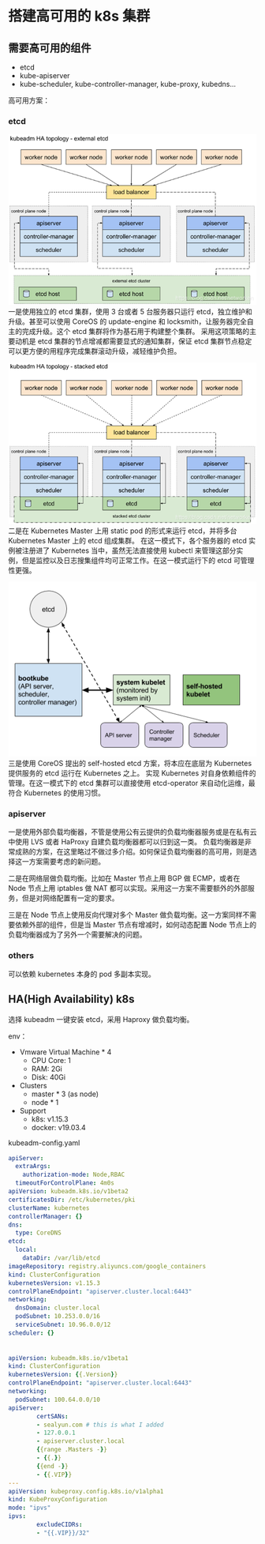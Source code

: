 # 搭建高可用的 k8s 集群

## 需要高可用的组件

- etcd
- kube-apiserver
- kube-scheduler, kube-controller-manager, kube-proxy, kubedns...

高可用方案：

### etcd

![独立 etcd](./images/搭建高可用的k8s集群/etcd01.png)
一是使用独立的 etcd 集群，使用 3 台或者 5 台服务器只运行 etcd，独立维护和升级。甚至可以使用 CoreOS 的 update-engine 和 locksmith，让服务器完全自主的完成升级。这个 etcd 集群将作为基石用于构建整个集群。 采用这项策略的主要动机是 etcd 集群的节点增减都需要显式的通知集群，保证 etcd 集群节点稳定可以更方便的用程序完成集群滚动升级，减轻维护负担。

![k8s etcd](./images/搭建高可用的k8s集群/etcd02.png)
二是在 Kubernetes Master 上用 static pod 的形式来运行 etcd，并将多台 Kubernetes Master 上的 etcd 组成集群。 在这一模式下，各个服务器的 etcd 实例被注册进了 Kubernetes 当中，虽然无法直接使用 kubectl 来管理这部分实例，但是监控以及日志搜集组件均可正常工作。在这一模式运行下的 etcd 可管理性更强。

![self-hosted etcd](./images/搭建高可用的k8s集群/etcd03.png)
三是使用 CoreOS 提出的 self-hosted etcd 方案，将本应在底层为 Kubernetes 提供服务的 etcd 运行在 Kubernetes 之上。 实现 Kubernetes 对自身依赖组件的管理。在这一模式下的 etcd 集群可以直接使用 etcd-operator 来自动化运维，最符合 Kubernetes 的使用习惯。

### apiserver

一是使用外部负载均衡器，不管是使用公有云提供的负载均衡器服务或是在私有云中使用 LVS 或者 HaProxy 自建负载均衡器都可以归到这一类。 负载均衡器是非常成熟的方案，在这里略过不做过多介绍。如何保证负载均衡器的高可用，则是选择这一方案需要考虑的新问题。

二是在网络层做负载均衡。比如在 Master 节点上用 BGP 做 ECMP，或者在 Node 节点上用 iptables 做 NAT 都可以实现。采用这一方案不需要额外的外部服务，但是对网络配置有一定的要求。

三是在 Node 节点上使用反向代理对多个 Master 做负载均衡。这一方案同样不需要依赖外部的组件，但是当 Master 节点有增减时，如何动态配置 Node 节点上的负载均衡器成为了另外一个需要解决的问题。

### others

可以依赖 kubernetes 本身的 pod 多副本实现。

## HA(High Availability) k8s

选择 kubeadm 一键安装 etcd，采用 Haproxy 做负载均衡。

env：
- Vmware Virtual Machine * 4
  - CPU Core: 1
  - RAM: 2Gi
  - Disk: 40Gi
- Clusters
  - master * 3 (as node)
  - node * 1
- Support
  - k8s: v1.15.3
  - docker: v19.03.4

kubeadm-config.yaml

``` yaml
apiServer:
  extraArgs:
    authorization-mode: Node,RBAC
  timeoutForControlPlane: 4m0s
apiVersion: kubeadm.k8s.io/v1beta2
certificatesDir: /etc/kubernetes/pki
clusterName: kubernetes
controllerManager: {}
dns:
  type: CoreDNS
etcd:
  local:
    dataDir: /var/lib/etcd
imageRepository: registry.aliyuncs.com/google_containers
kind: ClusterConfiguration
kubernetesVersion: v1.15.3
controlPlaneEndpoint: "apiserver.cluster.local:6443"
networking:
  dnsDomain: cluster.local
  podSubnet: 10.253.0.0/16
  serviceSubnet: 10.96.0.0/12
scheduler: {}


apiVersion: kubeadm.k8s.io/v1beta1
kind: ClusterConfiguration
kubernetesVersion: {{.Version}}
controlPlaneEndpoint: "apiserver.cluster.local:6443"
networking:
  podSubnet: 100.64.0.0/10
apiServer:
        certSANs:
        - sealyun.com # this is what I added
        - 127.0.0.1
        - apiserver.cluster.local
        {{range .Masters -}}
        - {{.}}
        {{end -}}
        - {{.VIP}}
---
apiVersion: kubeproxy.config.k8s.io/v1alpha1
kind: KubeProxyConfiguration
mode: "ipvs"
ipvs:
        excludeCIDRs: 
        - "{{.VIP}}/32"
```